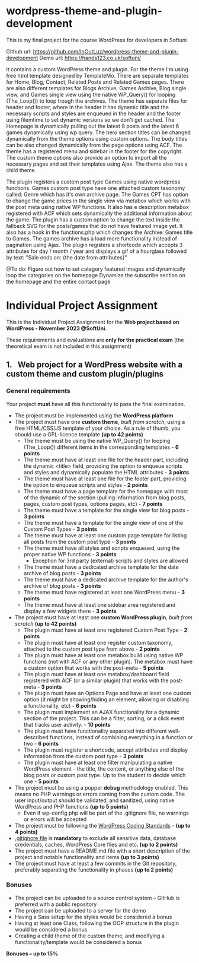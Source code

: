# wordpress-theme-and-plugin-development
This is my final project for the course WordPress for developers in Softuni

Github url: https://github.com/InOutLuz/wordpress-theme-and-plugin-development
Demo url: https://hands123.co.uk/softuni/

It contains a custom WordPress theme and plugin. For the theme I'm using free html template designed by TemplateMo.
There are separate templates for Home, Blog, Contact, Related Posts and Related Games pages.
There are also different templates for Blogs Archive, Games Archive, Blog single view, and Games single view using the native WP_Query() for looping (The_Loop()) to loop trough the archives.
The theme has separate files for header and footer, where in the header it has dynamic title and the necessary scripts and styles are enqueued in the header and the footer using filemtime to set dynamic versions so we don't get cached. 
The Homepage is dynamically pulling out the latest 8 posts and the latest 6 games dynamically using wp query. The hero section titles can be changed dynamically from the theme options using custom options. The body titles can be also changed dynamically from the page options using ACF. 
The theme has a registered menu and sidebar in the footer for the copyright.
The custom theme options also provide an option to import all the necessary pages and set their templates using Ajax.
The theme also has a child theme.

The plugin registers a custom post type Games using native wordpress functions.
Games custom post type have one attached custom taxonomy called: Genre which has it's own archive page.
The Games CPT has option to change the game prices in the single view via metabox which works with the post meta using native WP functions. It also has e description metabox registered with ACF which sets dynamically the additional information about the game.
The plugin has a custom option to change the text inside the fallback SVG for the  posts/games that do not have featured image yet.
It also has a hook in the functions.php which changes the Archive: Games title to Games.
The games archive has a load more functionality instead of pagination using Ajax.
The plugin registers a shortcode which accepts 3 attributes for day / month / year and displays a gif of a hourglass followed by text: "Sale ends on: {the date from attributes}"


@To do:
Figure out how to set category featured images and dynamically loop the categories on the homepage
Dynamize the subscribe section on the homepage and the entire contact page




<h1>Individual Project Assignment</h1>
This is the Individual Project Assignment for the <strong>Web project based on WordPress - November 2023 @SoftUni</strong>.

These requirements and evaluations are<strong> only for the practical exam</strong> (the theoretical exam is not included in this assignment)
<h2>1.   Web project for a WordPress website with a custom theme and custom plugin/plugins</h2>
<h3>General requirements</h3>
Your project <strong>must</strong> have all this functionality to pass the final examination.
<ul>
 	<li>The project must be implemented using the <strong>WordPress platform</strong></li>
 	<li>The project must have one <strong>custom theme</strong>, <em>built from scratch</em>, using a free HTML/CSS/JS template of your choice. As a rule of thumb, you should use a GPL-licence template <strong>(up to 42 points)</strong>
<ul>
 	<li>The theme must be using the native WP_Query() for looping (The_Loop()) different items in the corresponding templates - <strong>6 points</strong></li>
 	<li>The theme must have at least one file for the header part, including the dynamic &lt;title&gt; field, providing the option to enqueue scripts and styles and dynamically populate the HTML attributes - <strong>3 points</strong></li>
 	<li>The theme must have at least one file for the footer part, providing the option to enqueue scripts and styles - <strong>2 points</strong></li>
 	<li>The theme must have a page template for the homepage with most of the dynamic of the section (pulling information from blog posts, pages, custom post types, options pages, etc) - <strong>7 points</strong></li>
 	<li>The theme must have a template for the single view for blog posts - <strong>3 points</strong></li>
 	<li>The theme must have a template for the single view of one of the Custom Post Types - <strong>3 points</strong></li>
 	<li>The theme must have at least one custom page template for listing all posts from the custom post type - <strong>3 points</strong></li>
 	<li>The theme must have all styles and scripts enqueued, using the proper native WP functions - <strong>3 points</strong>
<ul>
 	<li>Exception for 3rd party (external) scripts and styles are allowed</li>
</ul>
</li>
 	<li>The theme must have a dedicated archive template for the date archive of blog posts - <strong>3 points</strong></li>
 	<li>The theme must have a dedicated archive template for the author's archive of blog posts - <strong>3 points</strong></li>
 	<li>The theme must have registered at least one WordPress menu - <strong>3 points</strong></li>
 	<li>The theme must have at least one sidebar area registered and display a few widgets there - <strong>3 points</strong></li>
</ul>
</li>
 	<li>The project must have at least one <strong>custom WordPress plugin</strong>, <em>built from scratch</em> <strong>(up to 42 points)</strong>
<ul>
 	<li>The plugin must have at least one registered Custom Post Type - <strong>2 points</strong></li>
 	<li>The plugin must have at least one register custom taxonomy, attached to the custom post type from above - <strong>2 points</strong></li>
 	<li>The plugin must have at least one metabox build using native WP functions (not with ACF or any other plugin). The metabox must have a custom option that works with the post-meta - <strong>5 points</strong></li>
 	<li>The plugin must have at least one metabox/dashboard field registered with ACF (or a similar plugin) that works with the post-meta - <strong>3 points</strong></li>
 	<li>The plugin must have an Options Page and have at least one custom option (it might be showing/hiding an element, allowing or disabling a functionality, etc) - <strong>6 points</strong></li>
 	<li>The plugin must implement an AJAX functionality for a dynamic section of the project. This can be a filter, sorting, or a click event that tracks user activity. - <strong>10 points</strong></li>
 	<li>The plugin must have functionality separated into different well-described functions, instead of combining everything in a function or two - <strong>6 points</strong></li>
 	<li>The plugin must register a shortcode, accept attributes and display information from the custom post type - <strong>3 points</strong></li>
 	<li>The plugin must have at least one filter manipulating a native WordPress element - the title, the content, or anything else of the blog posts or custom post type. Up to the student to decide which one - <strong>5 points</strong></li>
</ul>
</li>
 	<li>The project must be using a popper <strong>debug</strong> methodology enabled. This means no PHP warnings or errors coming from the custom code. The user input/output should be validated, and sanitized, using native WordPress and PHP functions <strong>(up to 5 points)</strong>
<ul>
 	<li>Even if wp-config.php will be part of the .gitignore file, no warnings or errors will be accepted</li>
</ul>
</li>
 	<li>The project must be following the <a href="https://developer.wordpress.org/coding-standards/wordpress-coding-standards/">WordPress Coding Standards</a> - <strong>(up to 4 points)</strong></li>
 	<li><a href="https://github.com/metodiew/softuni-jobs/blob/master/.gitignore">.gitignore file</a> is <strong>mandatory</strong> to exclude all sensitive data, database credentials, caches, WordPress Core files and etc<strong>. (up to 2 points)</strong></li>
 	<li>The project must have a README.md file with a short description of the project and notable functionality and items <strong>(up to 3 points)</strong></li>
 	<li>The project must have at least a few commits in the Git repository, preferably separating the functionality in phases <strong>(up to 2 points)</strong></li>
</ul>
<h3>Bonuses</h3>
<ul>
 	<li>The project can be uploaded to a source control system – GitHub is preferred with a public repository</li>
 	<li>The project can be uploaded to a server for the demo</li>
 	<li>Having a Sass setup for the styles would be considered a bonus</li>
 	<li>Having at least one Class, following the OOP structure in the plugin would be considered a bonus</li>
 	<li>Creating a child theme of the custom theme, and modifying a functionality/template would be considered a bonus</li>
</ul>
<strong>Bonuses – up to 15%</strong>

